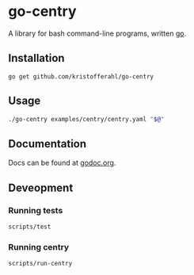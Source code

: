 # go-centry

A library for bash command-line programs, written [go](https://golang.org).

## Installation

    go get github.com/kristofferahl/go-centry

## Usage

```bash
./go-centry examples/centry/centry.yaml "$@"
```

## Documentation

Docs can be found at [godoc.org](https://godoc.org/github.com/kristofferahl/go-centry).

## Deveopment

### Running tests

```bash
scripts/test
```

### Running centry

```bash
scripts/run-centry
```
